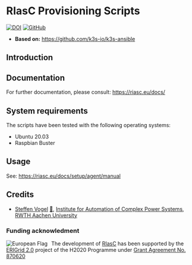 # RIasC Provisioning Scripts

[![DOI](https://zenodo.org/badge/DOI/10.5281/zenodo.5603612.svg)](https://doi.org/10.5281/zenodo.5603612)
[![GitHub](https://img.shields.io/github/license/ERIGrid2/riasc-provisioning)](https://github.com/ERIGrid2/riasc-provisioning/blob/master/LICENSE)

- **Based on:** <https://github.com/k3s-io/k3s-ansible>

## Introduction


## Documentation

For further documentation, please consult: https://riasc.eu/docs/

## System requirements

The scripts have been tested with the following operating systems:

- Ubuntu 20.03
- Raspbian Buster

## Usage

See: https://riasc.eu/docs/setup/agent/manual

## Credits

- [Steffen Vogel](https://github.com/stv0g) [📧](mailto:post@steffenvogel.de), [Institute for Automation of Complex Power Systems](https://www.acs.eonerc.rwth-aachen.de), [RWTH Aachen University](https://www.rwth-aachen.de)

### Funding acknowledment

<img alt="European Flag" src="https://erigrid2.eu/wp-content/uploads/2020/03/europa_flag_low.jpg" align="left" style="margin-right: 10px"/> The development of [RIasC](https://riasc.eu) has been supported by the [ERIGrid 2.0](https://erigrid2.eu) project of the H2020 Programme under [Grant Agreement No. 870620](https://cordis.europa.eu/project/id/870620)
